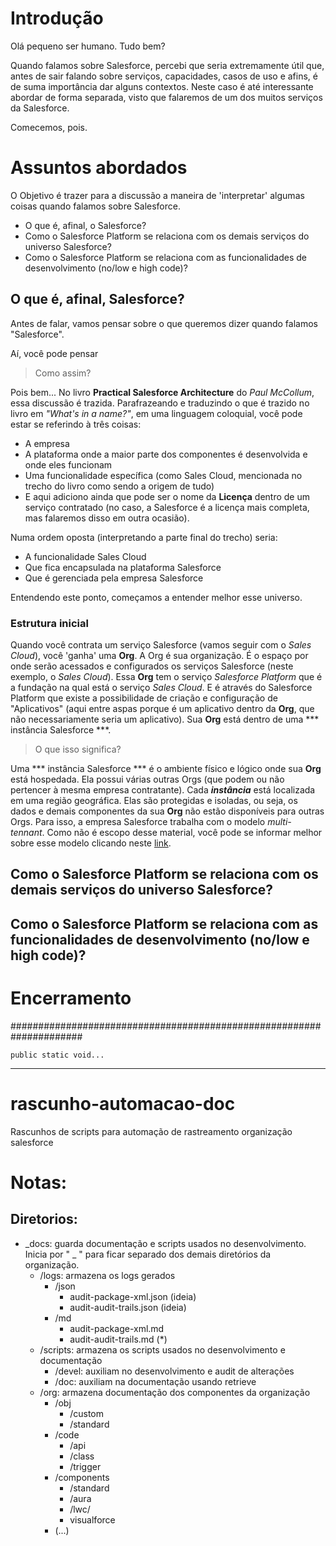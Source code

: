 # Introdução
Olá pequeno ser humano. Tudo bem?

Quando falamos sobre Salesforce, percebi que seria extremamente útil que, antes de sair falando sobre serviços, capacidades, casos de uso e afins, é de suma importância dar alguns contextos.
Neste caso é até interessante abordar de forma separada, visto que falaremos de um dos muitos serviços da Salesforce.

Comecemos, pois.

# Assuntos abordados
O Objetivo é trazer para a discussão a maneira de 'interpretar' algumas coisas quando falamos sobre Salesforce.
- O que é, afinal, o Salesforce?
- Como o Salesforce Platform se relaciona com os demais serviços do universo Salesforce?
- Como o Salesforce Platform se relaciona com as funcionalidades de desenvolvimento (no/low e high code)?

## O que é, afinal, Salesforce?
Antes de falar, vamos pensar sobre o que queremos dizer quando falamos "Salesforce".

Aí, você pode pensar

> Como assim?

Pois bem... No livro **Practical Salesforce Architecture** do *Paul McCollum*, essa discussão é trazida. Parafrazeando e traduzindo o que é trazido no livro em *"What's in a name?"*, em uma linguagem coloquial, você pode estar se referindo à três coisas:
- A empresa
- A plataforma onde a maior parte dos componentes é desenvolvida e onde eles funcionam
- Uma funcionalidade específica (como Sales Cloud, mencionada no trecho do livro como sendo a origem de tudo)
- E aqui adiciono ainda que pode ser o nome da **Licença** dentro de um serviço contratado (no caso, a Salesforce é a licença mais completa, mas falaremos disso em outra ocasião).

Numa ordem oposta (interpretando a parte final do trecho) seria:
- A funcionalidade Sales Cloud
- Que fica encapsulada na plataforma Salesforce
- Que é gerenciada pela empresa Salesforce

Entendendo este ponto, começamos a entender melhor esse universo.

### Estrutura inicial
Quando você contrata um serviço Salesforce (vamos seguir com o *Sales Cloud*), você 'ganha' uma **Org**. A Org é sua organização. É o espaço por onde serão acessados e configurados os serviços Salesforce (neste exemplo, o *Sales Cloud*). 
Essa **Org** tem o serviço *Salesforce Platform* que é a fundação na qual está o serviço *Sales Cloud*. E é através do Salesforce Platform que existe a possibilidade de criação e configuração de "Aplicativos" (aqui entre aspas porque é um aplicativo dentro da **Org**, que não necessariamente seria um aplicativo).
Sua **Org** está dentro de uma *** instância Salesforce ***.

> O que isso significa?

Uma *** instância Salesforce *** é o ambiente físico e lógico onde sua **Org** está hospedada. Ela possui várias outras Orgs (que podem ou não pertencer à mesma empresa contratante). Cada ***instância*** está localizada em uma região geográfica. Elas são protegidas e isoladas, ou seja, os dados e demais componentes da sua **Org** não estão disponíveis para outras Orgs.
Para isso, a empresa Salesforce trabalha com o modelo *multi-tennant*. Como não é escopo desse material, você pode se informar melhor sobre esse modelo clicando neste [link](https://architect.salesforce.com/fundamentals/platform-multitenant-architecture).

## Como o Salesforce Platform se relaciona com os demais serviços do universo Salesforce?


## Como o Salesforce Platform se relaciona com as funcionalidades de desenvolvimento (no/low e high code)?


# Encerramento




#####################################################################


    public static void...



-------
# rascunho-automacao-doc
Rascunhos de scripts para automação de rastreamento organização salesforce

# Notas:
## Diretorios:
- _docs: guarda documentação e scripts usados no desenvolvimento. Inicia por " _ " para ficar separado dos demais diretórios da organização.
	- /logs: armazena os logs gerados
		- /json
			- audit-package-xml.json (ideia)
			- audit-audit-trails.json (ideia)
		- /md
			- audit-package-xml.md
			- audit-audit-trails.md (*)
	- /scripts: armazena os scripts usados no desenvolvimento e documentação
		- /devel: auxiliam no desenvolvimento e audit de alterações
		- /doc: auxiliam na documentação usando retrieve
	- /org: armazena documentação dos componentes da organização
		- /obj
			- /custom
			- /standard
		- /code
			- /api
			- /class
			- /trigger
		- /components
			- /standard
			- /aura
			- /lwc/
			- visualforce
		- (...)

